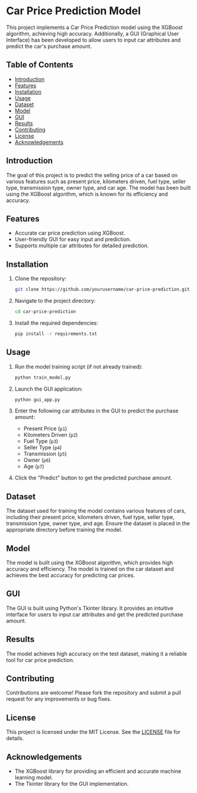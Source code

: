 # Car Price Prediction Model

This project implements a Car Price Prediction model using the XGBoost algorithm, achieving high accuracy. Additionally, a GUI (Graphical User Interface) has been developed to allow users to input car attributes and predict the car's purchase amount.

## Table of Contents
- [Introduction](#introduction)
- [Features](#features)
- [Installation](#installation)
- [Usage](#usage)
- [Dataset](#dataset)
- [Model](#model)
- [GUI](#gui)
- [Results](#results)
- [Contributing](#contributing)
- [License](#license)
- [Acknowledgements](#acknowledgements)

## Introduction
The goal of this project is to predict the selling price of a car based on various features such as present price, kilometers driven, fuel type, seller type, transmission type, owner type, and car age. The model has been built using the XGBoost algorithm, which is known for its efficiency and accuracy.

## Features
- Accurate car price prediction using XGBoost.
- User-friendly GUI for easy input and prediction.
- Supports multiple car attributes for detailed prediction.

## Installation
1. Clone the repository:
   ```bash
   git clone https://github.com/yourusername/car-price-prediction.git
   ```
2. Navigate to the project directory:
   ```bash
   cd car-price-prediction
   ```
3. Install the required dependencies:
   ```bash
   pip install -r requirements.txt
   ```

## Usage
1. Run the model training script (if not already trained):
   ```bash
   python train_model.py
   ```
2. Launch the GUI application:
   ```bash
   python gui_app.py
   ```
3. Enter the following car attributes in the GUI to predict the purchase amount:
   - Present Price (`p1`)
   - Kilometers Driven (`p2`)
   - Fuel Type (`p3`)
   - Seller Type (`p4`)
   - Transmission (`p5`)
   - Owner (`p6`)
   - Age (`p7`)

4. Click the "Predict" button to get the predicted purchase amount.

## Dataset
The dataset used for training the model contains various features of cars, including their present price, kilometers driven, fuel type, seller type, transmission type, owner type, and age. Ensure the dataset is placed in the appropriate directory before training the model.

## Model
The model is built using the XGBoost algorithm, which provides high accuracy and efficiency. The model is trained on the car dataset and achieves the best accuracy for predicting car prices.

## GUI
The GUI is built using Python's Tkinter library. It provides an intuitive interface for users to input car attributes and get the predicted purchase amount.

## Results
The model achieves high accuracy on the test dataset, making it a reliable tool for car price prediction.

## Contributing
Contributions are welcome! Please fork the repository and submit a pull request for any improvements or bug fixes.

## License
This project is licensed under the MIT License. See the [LICENSE](LICENSE) file for details.

## Acknowledgements
- The XGBoost library for providing an efficient and accurate machine learning model.
- The Tkinter library for the GUI implementation.
